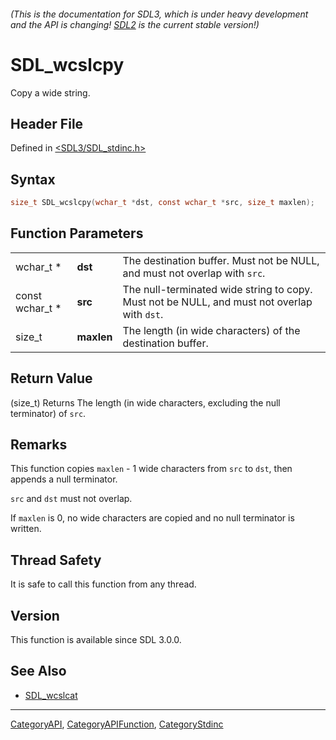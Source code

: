 ###### (This is the documentation for SDL3, which is under heavy development and the API is changing! [SDL2](https://wiki.libsdl.org/SDL2/) is the current stable version!)
# SDL_wcslcpy

Copy a wide string.

## Header File

Defined in [<SDL3/SDL_stdinc.h>](https://github.com/libsdl-org/SDL/blob/main/include/SDL3/SDL_stdinc.h)

## Syntax

```c
size_t SDL_wcslcpy(wchar_t *dst, const wchar_t *src, size_t maxlen);
```

## Function Parameters

|                 |            |                                                                                             |
| --------------- | ---------- | ------------------------------------------------------------------------------------------- |
| wchar_t *       | **dst**    | The destination buffer. Must not be NULL, and must not overlap with `src`.                  |
| const wchar_t * | **src**    | The null-terminated wide string to copy. Must not be NULL, and must not overlap with `dst`. |
| size_t          | **maxlen** | The length (in wide characters) of the destination buffer.                                  |

## Return Value

(size_t) Returns The length (in wide characters, excluding the null
terminator) of `src`.

## Remarks

This function copies `maxlen` - 1 wide characters from `src` to `dst`, then
appends a null terminator.

`src` and `dst` must not overlap.

If `maxlen` is 0, no wide characters are copied and no null terminator is
written.

## Thread Safety

It is safe to call this function from any thread.

## Version

This function is available since SDL 3.0.0.

## See Also

- [SDL_wcslcat](SDL_wcslcat)

----
[CategoryAPI](CategoryAPI), [CategoryAPIFunction](CategoryAPIFunction), [CategoryStdinc](CategoryStdinc)

